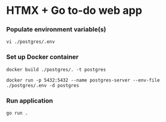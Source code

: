 # HTMX + Go to-do web app

### Populate environment variable(s)

```
vi ./postgres/.env
```

### Set up Docker container

```
docker build ./postgres/. -t postgres
```

```
docker run -p 5432:5432 --name postgres-server --env-file ./postgres/.env -d postgres
```

### Run application

```
go run .
```
